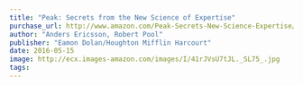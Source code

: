 ```yaml
---
title: "Peak: Secrets from the New Science of Expertise"
purchase_url: http://www.amazon.com/Peak-Secrets-New-Science-Expertise/dp/0544456238%3FSubscriptionId%3DAKIAIVZLK2PABGQI2KAQ%26tag%3Deverrail-20%26linkCode%3Dxm2%26camp%3D2025%26creative%3D165953%26creativeASIN%3D0544456238
author: "Anders Ericsson, Robert Pool"
publisher: "Eamon Dolan/Houghton Mifflin Harcourt"
date: 2016-05-15
image: http://ecx.images-amazon.com/images/I/41rJVsU7tJL._SL75_.jpg
tags:
---
```


